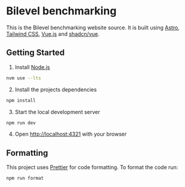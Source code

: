 # Bilevel benchmarking

This is the Bilevel benchmarking website source. It is built using [Astro](https://astro.build/), [Tailwind CSS](https://tailwindcss.com/), [Vue.js](https://vuejs.org/) and [shadcn/vue](https://www.shadcn-vue.com/).

## Getting Started

1. Install [Node.js](https://github.com/nvm-sh/nvm)

```bash
nvm use --lts
```

2. Install the projects dependencies

```bash
npm install
```

3. Start the local development server

```bash
npm run dev
```

4. Open [http://localhost:4321](http://localhost:4321) with your browser

## Formatting

This project uses [Prettier](https://prettier.io/) for code formatting. To format the code run:

```bash
npm run format
```
